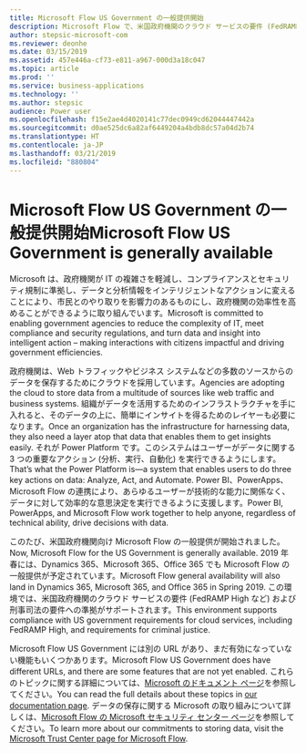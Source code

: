 ```yaml
---
title: Microsoft Flow US Government の一般提供開始
description: Microsoft Flow で、米国政府機関のクラウド サービスの要件 (FedRAMP High など) および刑事司法の要件への準拠がサポートされるようになりました。
author: stepsic-microsoft-com
ms.reviewer: deonhe
ms.date: 03/15/2019
ms.assetid: 457e446a-cf73-e811-a967-000d3a18c047
ms.topic: article
ms.prod: ''
ms.service: business-applications
ms.technology: ''
ms.author: stepsic
audience: Power user
ms.openlocfilehash: f15e2ae4d4020141c77dec0949cd62044447442a
ms.sourcegitcommit: d0ae525dc6a82af6449204a4bdb8dc57a04d2b74
ms.translationtype: HT
ms.contentlocale: ja-JP
ms.lasthandoff: 03/21/2019
ms.locfileid: "880804"
---
```

# <a name="microsoft-flow-us-government-is-generally-available"></a><span data-ttu-id="84856-103">Microsoft Flow US Government の一般提供開始</span><span class="sxs-lookup"><span data-stu-id="84856-103">Microsoft Flow US Government is generally available</span></span>

<span data-ttu-id="84856-104">Microsoft は、政府機関が IT の複雑さを軽減し、コンプライアンスとセキュリティ規制に準拠し、データと分析情報をインテリジェントなアクションに変えることにより、市民とのやり取りを影響力のあるものにし、政府機関の効率性を高めることができるように取り組んでいます。</span><span class="sxs-lookup"><span data-stu-id="84856-104">Microsoft is committed to enabling government agencies to reduce the complexity of IT, meet compliance and security regulations, and turn data and insight into intelligent action – making interactions with citizens impactful and driving government efficiencies.</span></span>

<span data-ttu-id="84856-105">政府機関は、Web トラフィックやビジネス システムなどの多数のソースからのデータを保存するためにクラウドを採用しています。</span><span class="sxs-lookup"><span data-stu-id="84856-105">Agencies are adopting the cloud to store data from a multitude of sources like web traffic and business systems.</span></span> <span data-ttu-id="84856-106">組織がデータを活用するためのインフラストラクチャを手に入れると、そのデータの上に、簡単にインサイトを得るためのレイヤーも必要になります。</span><span class="sxs-lookup"><span data-stu-id="84856-106">Once an organization has the infrastructure for harnessing data, they also need a layer atop that data that enables them to get insights easily.</span></span> <span data-ttu-id="84856-107">それが Power Platform です。このシステムはユーザーがデータに関する 3 つの重要なアクション (分析、実行、自動化) を実行できるようにします。</span><span class="sxs-lookup"><span data-stu-id="84856-107">That’s what the Power Platform is—a system that enables users to do three key actions on data: Analyze, Act, and Automate.</span></span> <span data-ttu-id="84856-108">Power BI、PowerApps、Microsoft Flow の連携により、あらゆるユーザーが技術的な能力に関係なく、データに対して効率的な意思決定を実行できるように支援します。</span><span class="sxs-lookup"><span data-stu-id="84856-108">Power BI, PowerApps, and Microsoft Flow work together to help anyone, regardless of technical ability, drive decisions with data.</span></span>

<span data-ttu-id="84856-109">このたび、米国政府機関向け Microsoft Flow の一般提供が開始されました。</span><span class="sxs-lookup"><span data-stu-id="84856-109">Now, Microsoft Flow for the US Government is generally available.</span></span> <span data-ttu-id="84856-110">2019 年春には、Dynamics 365、Microsoft 365、Office 365 でも Microsoft Flow の一般提供が予定されています。</span><span class="sxs-lookup"><span data-stu-id="84856-110">Microsoft Flow general availability will also land in Dynamics 365, Microsoft 365, and Office 365 in Spring 2019.</span></span> <span data-ttu-id="84856-111">この環境では、米国政府機関のクラウド サービスの要件 (FedRAMP High など) および刑事司法の要件への準拠がサポートされます。</span><span class="sxs-lookup"><span data-stu-id="84856-111">This environment supports compliance with US government requirements for cloud services, including FedRAMP High, and requirements for criminal justice.</span></span>

<span data-ttu-id="84856-112">Microsoft Flow US Government には別の URL があり、まだ有効になっていない機能もいくつかあります。</span><span class="sxs-lookup"><span data-stu-id="84856-112">Microsoft Flow US Government does have different URLs, and there are some features that are not yet enabled.</span></span> <span data-ttu-id="84856-113">これらのトピックに関する詳細については、[Microsoft のドキュメント ページ](https://docs.microsoft.com/flow/us-govt)を参照してください。</span><span class="sxs-lookup"><span data-stu-id="84856-113">You can read the full details about these topics in [our documentation page](https://docs.microsoft.com/flow/us-govt).</span></span> <span data-ttu-id="84856-114">データの保存に関する Microsoft の取り組みについて詳しくは、[Microsoft Flow の Microsoft セキュリティ センター ページ](https://www.microsoft.com/TrustCenter/CloudServices/business-application-platform/data-location)を参照してください。</span><span class="sxs-lookup"><span data-stu-id="84856-114">To learn more about our commitments to storing data, visit the [Microsoft Trust Center page for Microsoft Flow](https://www.microsoft.com/TrustCenter/CloudServices/business-application-platform/data-location).</span></span>